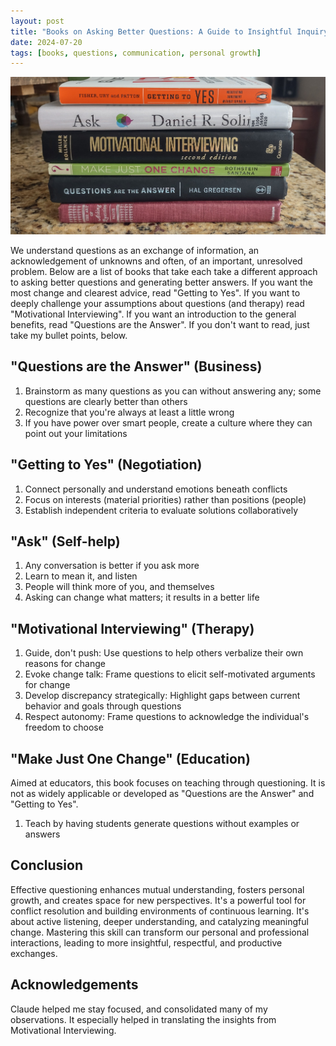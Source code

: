 ```yaml
---
layout: post
title: "Books on Asking Better Questions: A Guide to Insightful Inquiry"
date: 2024-07-20
tags: [books, questions, communication, personal growth]
---
```


![Books about questions](/images/questionbooks.jpg)

We understand questions as an exchange of information, an acknowledgement of unknowns and often, of an important, unresolved problem. Below are a list of books that take each take a different approach to asking better questions and generating better answers. If you want the most change and clearest advice, read "Getting to Yes". If you want to deeply challenge your assumptions about questions (and therapy) read "Motivational Interviewing". If you want an introduction to the general benefits, read "Questions are the Answer". If you don't want to read, just take my bullet points, below.

## "Questions are the Answer" (Business)
1. Brainstorm as many questions as you can without answering any; some questions are clearly better than others
2. Recognize that you're always at least a little wrong
3. If you have power over smart people, create a culture where they can point out your limitations

## "Getting to Yes" (Negotiation)
1. Connect personally and understand emotions beneath conflicts
2. Focus on interests (material priorities) rather than positions (people)
3. Establish independent criteria to evaluate solutions collaboratively

## "Ask" (Self-help)
1. Any conversation is better if you ask more
2. Learn to mean it, and listen
3. People will think more of you, and themselves
4. Asking can change what matters; it results in a better life

## "Motivational Interviewing" (Therapy)
1. Guide, don't push: Use questions to help others verbalize their own reasons for change
2. Evoke change talk: Frame questions to elicit self-motivated arguments for change
3. Develop discrepancy strategically: Highlight gaps between current behavior and goals through questions
4. Respect autonomy: Frame questions to acknowledge the individual's freedom to choose

## "Make Just One Change" (Education)
Aimed at educators, this book focuses on teaching through questioning. It is not as widely applicable or developed as "Questions are the Answer" and "Getting to Yes".
1. Teach by having students generate questions without examples or answers

## Conclusion
Effective questioning enhances mutual understanding, fosters personal growth, and creates space for new perspectives. It's a powerful tool for conflict resolution and building environments of continuous learning. It's about active listening, deeper understanding, and catalyzing meaningful change. Mastering this skill can transform our personal and professional interactions, leading to more insightful, respectful, and productive exchanges.

## Acknowledgements
Claude helped me stay focused, and consolidated many of my observations. It especially helped in translating the insights from Motivational Interviewing.
